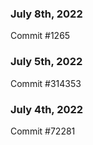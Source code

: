 ### July 8th, 2022

Commit #1265

### July 5th, 2022

Commit #314353


### July 4th, 2022

Commit #72281
